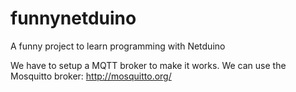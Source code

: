 funnynetduino
=============

A funny project to learn programming with Netduino

We have to setup a MQTT broker to make it works. We can use the Mosquitto broker: http://mosquitto.org/
